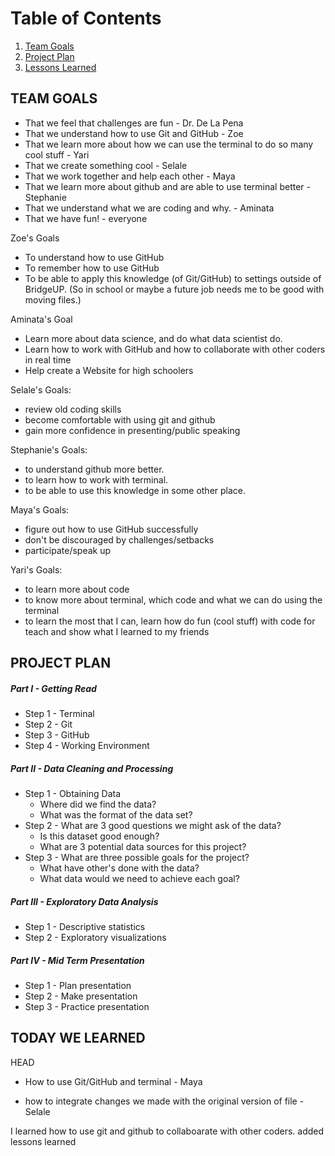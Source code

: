 # Table of Contents
1. [Team Goals](#teamgoals)
2. [Project Plan](#projectplan)
3. [Lessons Learned](#lessonslearned)

## TEAM GOALS <a name="teamgoals"></a>

+ That we feel that challenges are fun - Dr. De La Pena
+ That we understand how to use Git and GitHub - Zoe 
+ That we learn more about how we can use the terminal to do so many cool stuff - Yari
+ That we create something cool - Selale 
+ That we work together and help each other - Maya
+ That we learn more about github and are able to use terminal better - Stephanie
+ That we understand what we are coding and why. - Aminata
+ That we have fun! - everyone

Zoe's Goals
+ To understand how to use GitHub
+ To remember how to use GitHub
+ To be able to apply this knowledge (of Git/GitHub) to settings outside of BridgeUP. (So in school or maybe a future job needs me to be good with moving files.) 

Aminata's Goal
+ Learn more about data science, and do what data scientist do.
+ Learn how to work with GitHub and how to collaborate with other coders in real time
+ Help create a Website for high schoolers

Selale's Goals:
+ review old coding skills
+ become comfortable with using git and github
+ gain more confidence in presenting/public speaking 

Stephanie's Goals:
+ to understand github more better.
+ to learn how to work with terminal.
+ to be able to use this knowledge in some other place.

Maya's Goals:
+  figure out how to use GitHub successfully
+  don't be discouraged by challenges/setbacks
+  participate/speak up

Yari's Goals:
+ to learn more about code  
+ to know more about terminal, which code and what we can do using the terminal 
+ to learn the most that I can, learn how do fun (cool stuff) with code for teach and show what I learned to my friends 

## PROJECT PLAN <a name="projectplan"></a>

##### Part I - Getting Read
* Step 1 - Terminal
* Step 2 - Git
* Step 3 - GitHub
* Step 4 - Working Environment

##### Part II - Data Cleaning and Processing
* Step 1 - Obtaining Data
  - Where did we find the data?
  - What was the format of the data set?
* Step 2 - What are 3 good questions we might ask of the data?
  - Is this dataset good enough?
  - What are 3 potential data sources for this project?
* Step 3 - What are three possible goals for the project?
  - What have other's done with the data?
  - What data would we need to achieve each goal?

##### Part III - Exploratory Data Analysis
* Step 1 - Descriptive statistics
* Step 2 - Exploratory visualizations

##### Part IV - Mid Term Presentation
* Step 1 - Plan presentation
* Step 2 - Make presentation
* Step 3 - Practice presentation

## TODAY WE LEARNED <a name="lessonslearned"></a>
 HEAD
- How to use Git/GitHub and terminal - Maya

- how to integrate changes we made with the original version of file - Selale

I learned how to use git and github to collaboarate with other coders. 
  added lessons learned
